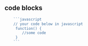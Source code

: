 ## code blocks
  
```javascript
	```javascript
	// your code below in javascript
     function() {
	    //some code
     }
	```
``` 
